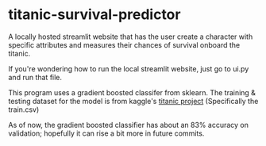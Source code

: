 # titanic-survival-predictor
A locally hosted streamlit website that has the user create a character with specific attributes and measures their chances of survival onboard the titanic.

If you're wondering how to run the local streamlit website, just go to ui.py and run that file.

This program uses a gradient boosted classifer from sklearn. The training & testing dataset for the model is from kaggle's [titanic project]([url](https://www.kaggle.com/competitions/titanic/data?select=train.csv)https://www.kaggle.com/competitions/titanic/data?select=train.csv) (Specifically the train.csv)

As of now, the gradient boosted classifier has about an 83% accuracy on validation; hopefully it can rise a bit more in future commits.
